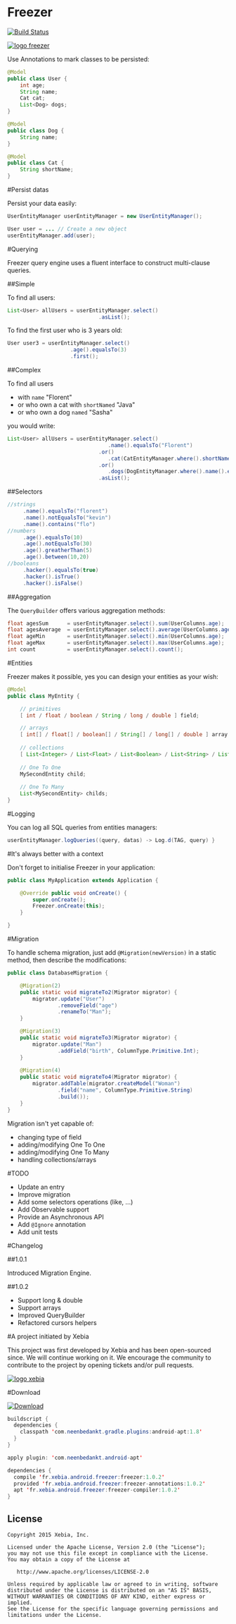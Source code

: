 # Freezer

[![Build Status](https://travis-ci.org/florent37/Freezer.svg?branch=master)](https://travis-ci.org/florent37/Freezer)

[![logo freezer](https://raw.githubusercontent.com/florent37/Freezer/master/freezer-logo.png)](https://github.com/florent37/Freezer)

Use Annotations to mark classes to be persisted:

```java
@Model
public class User {
    int age;
    String name;
    Cat cat;
    List<Dog> dogs;
}
```

```java
@Model
public class Dog {
    String name;
}
```

```java
@Model
public class Cat {
    String shortName;
}
```

#Persist datas

Persist your data easily:

```java
UserEntityManager userEntityManager = new UserEntityManager();

User user = ... // Create a new object
userEntityManager.add(user);
```

#Querying

Freezer query engine uses a fluent interface to construct multi-clause queries.

##Simple

To find all users:
```java  
List<User> allUsers = userEntityManager.select()
                             .asList();
```
                                                  
To find the first user who is 3 years old:             
```java                              
User user3 = userEntityManager.select()
                    .age().equalsTo(3)
                    .first();
```

##Complex

To find all users 
- with `name` "Florent"
- or who own a cat with `shortNamed` "Java" 
- or who own a dog `named` "Sasha" 
    
you would write:             
```java  
List<User> allUsers = userEntityManager.select()
                                .name().equalsTo("Florent")
                             .or()
                                .cat(CatEntityManager.where().shortName().equalsTo("Java"))
                             .or()
                                .dogs(DogEntityManager.where().name().equalsTo("Sasha"))
                             .asList();
```

##Selectors

```java
//strings
     .name().equalsTo("florent")
     .name().notEqualsTo("kevin")
     .name().contains("flo")
//numbers
     .age().equalsTo(10)
     .age().notEqualsTo(30)
     .age().greatherThan(5)
     .age().between(10,20)
//booleans
     .hacker().equalsTo(true)
     .hacker().isTrue()
     .hacker().isFalse()
```

##Aggregation

The `QueryBuilder` offers various aggregation methods:

```java
float agesSum      = userEntityManager.select().sum(UserColumns.age);
float agesAverage  = userEntityManager.select().average(UserColumns.age);
float ageMin       = userEntityManager.select().min(UserColumns.age);
float ageMax       = userEntityManager.select().max(UserColumns.age);
int count          = userEntityManager.select().count();
```

#Entities

Freezer makes it possible, yes you can design your entities as your wish:

```java
@Model
public class MyEntity {

    // primitives
    [ int / float / boolean / String / long / double ] field;

    // arrays
    [ int[] / float[] / boolean[] / String[] / long[] / double ] array; 
    
    // collections
    [ List<Integer> / List<Float> / List<Boolean> / List<String> / List<Long> / List<Double> ] collection;
    
    // One To One
    MySecondEntity child;
    
    // One To Many
    List<MySecondEntity> childs;
}
```

#Logging

You can log all SQL queries from entities managers:

```java
userEntityManager.logQueries((query, datas) -> Log.d(TAG, query) }
```

#It's always better with a context

Don't forget to initialise Freezer in your application:

```java
public class MyApplication extends Application {

    @Override public void onCreate() {
        super.onCreate();
        Freezer.onCreate(this);
    }

}
```

#Migration

To handle schema migration, just add `@Migration(newVersion)` in a static method,
then describe the modifications:

```java
public class DatabaseMigration {

    @Migration(2)
    public static void migrateTo2(Migrator migrator) {
        migrator.update("User")
                .removeField("age")
                .renameTo("Man");
    }

    @Migration(3)
    public static void migrateTo3(Migrator migrator) {
        migrator.update("Man")
                .addField("birth", ColumnType.Primitive.Int);
    }
    
    @Migration(4)
    public static void migrateTo4(Migrator migrator) {
        migrator.addTable(migrator.createModel("Woman")
                .field("name", ColumnType.Primitive.String)
                .build());
    }
}
```

Migration isn't yet capable of:
- changing type of field
- adding/modifying One To One
- adding/modifying One To Many
- handling collections/arrays
 
#TODO

- Update an entry
- Improve migration
- Add some selectors operations (like, ...)
- Add Observable support
- Provide an Asynchronous API
- Add `@Ignore` annotation
- Add unit tests

#Changelog

##1.0.1

Introduced Migration Engine.

##1.0.2

- Support long & double
- Support arrays
- Improved QueryBuilder
- Refactored cursors helpers

#A project initiated by Xebia

This project was first developed by Xebia and has been open-sourced since. We will continue working on it.
We encourage the community to contribute to the project by opening tickets and/or pull requests.

[![logo xebia](https://raw.githubusercontent.com/florent37/Freezer/master/logo_xebia.jpg)](http://www.xebia.fr/)

#Download

[ ![Download](https://api.bintray.com/packages/florent37/maven/freezer-compiler/images/download.svg) ](https://bintray.com/florent37/maven/freezer-compiler/_latestVersion)
```java
buildscript {
  dependencies {
    classpath 'com.neenbedankt.gradle.plugins:android-apt:1.8'
  }
}

apply plugin: 'com.neenbedankt.android-apt'

dependencies {
  compile 'fr.xebia.android.freezer:freezer:1.0.2'
  provided 'fr.xebia.android.freezer:freezer-annotations:1.0.2'
  apt 'fr.xebia.android.freezer:freezer-compiler:1.0.2'
}
```

License
--------

    Copyright 2015 Xebia, Inc.

    Licensed under the Apache License, Version 2.0 (the "License");
    you may not use this file except in compliance with the License.
    You may obtain a copy of the License at

       http://www.apache.org/licenses/LICENSE-2.0

    Unless required by applicable law or agreed to in writing, software
    distributed under the License is distributed on an "AS IS" BASIS,
    WITHOUT WARRANTIES OR CONDITIONS OF ANY KIND, either express or implied.
    See the License for the specific language governing permissions and
    limitations under the License.

